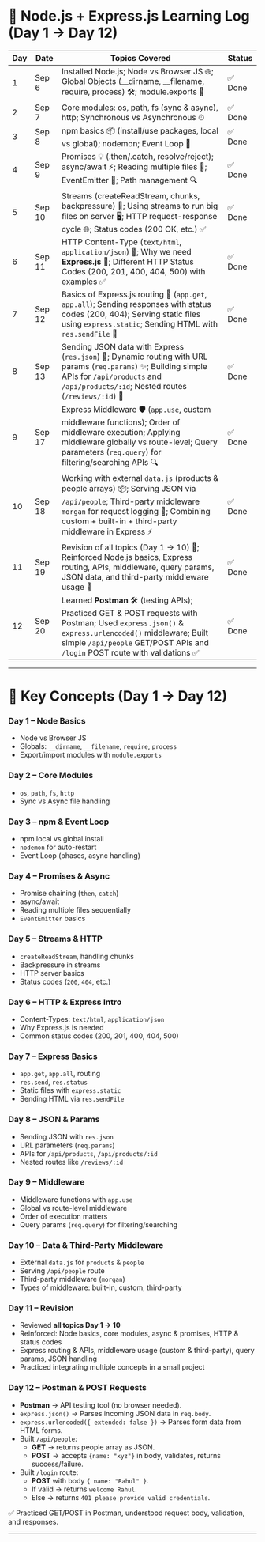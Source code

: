 # 🚀 Node.js + Express.js Learning Log (Day 1 → Day 12)

| Day | Date   | Topics Covered                                                                                                                                                               | Status   |
| --- | ------ | ---------------------------------------------------------------------------------------------------------------------------------------------------------------------------- | -------- |
| 1   | Sep 6  | Installed Node.js; Node vs Browser JS 🌐; Global Objects (__dirname, __filename, require, process) 🛠; module.exports 🔗                                                     | ✅ Done  |
| 2   | Sep 7  | Core modules: os, path, fs (sync & async), http; Synchronous vs Asynchronous ⏱                                                                                              | ✅ Done  |
| 3   | Sep 8  | npm basics 📦 (install/use packages, local vs global); nodemon; Event Loop 🔄                                                                                               | ✅ Done  |
| 4   | Sep 9  | Promises 💡 (.then/.catch, resolve/reject); async/await ⚡; Reading multiple files 📂; EventEmitter 🎯; Path management 🔍                                                     | ✅ Done  |
| 5   | Sep 10 | Streams (createReadStream, chunks, backpressure) 📖; Using streams to run big files on server 🖥️; HTTP request-response cycle 🌐; Status codes (200 OK, etc.) ✅              | ✅ Done  |
| 6   | Sep 11 | HTTP Content-Type (`text/html`, `application/json`) 📑; Why we need **Express.js** 🚀; Different HTTP Status Codes (200, 201, 400, 404, 500) with examples ✅                  | ✅ Done  |
| 7   | Sep 12 | Basics of Express.js routing 🚦 (`app.get`, `app.all`); Sending responses with status codes (200, 404); Serving static files using `express.static`; Sending HTML with `res.sendFile` 📂 | ✅ Done  |
| 8   | Sep 13 | Sending JSON data with Express (`res.json`) 🔗; Dynamic routing with URL params (`req.params`) ✨; Building simple APIs for `/api/products` and `/api/products/:id`; Nested routes (`/reviews/:id`) 🛒 | ✅ Done  |
| 9   | Sep 17 | Express Middleware 🛡️ (`app.use`, custom middleware functions); Order of middleware execution; Applying middleware globally vs route-level; Query parameters (`req.query`) for filtering/searching APIs 🔍 | ✅ Done  |
| 10  | Sep 18 | Working with external `data.js` (products & people arrays) 📦; Serving JSON via `/api/people`; Third-party middleware `morgan` for request logging 📜; Combining custom + built-in + third-party middleware in Express ⚡ | ✅ Done  |
| 11  | Sep 19 | Revision of all topics (Day 1 → 10) 🔄; Reinforced Node.js basics, Express routing, APIs, middleware, query params, JSON data, and third-party middleware usage 📝 | ✅ Done  |
| 12  | Sep 20 | Learned **Postman** 🛠 (testing APIs); Practiced GET & POST requests with Postman; Used `express.json()` & `express.urlencoded()` middleware; Built simple `/api/people` GET/POST APIs and `/login` POST route with validations ✅ | ✅ Done  |


---

# 📝 Key Concepts (Day 1 → Day 12)

### Day 1 – Node Basics
- Node vs Browser JS  
- Globals: `__dirname`, `__filename`, `require`, `process`  
- Export/import modules with `module.exports`

### Day 2 – Core Modules
- `os`, `path`, `fs`, `http`  
- Sync vs Async file handling

### Day 3 – npm & Event Loop
- npm local vs global install  
- `nodemon` for auto-restart  
- Event Loop (phases, async handling)

### Day 4 – Promises & Async
- Promise chaining (`then`, `catch`)  
- async/await  
- Reading multiple files sequentially  
- `EventEmitter` basics

### Day 5 – Streams & HTTP
- `createReadStream`, handling chunks  
- Backpressure in streams  
- HTTP server basics  
- Status codes (`200`, `404`, etc.)

### Day 6 – HTTP & Express Intro
- Content-Types: `text/html`, `application/json`  
- Why Express.js is needed  
- Common status codes (200, 201, 400, 404, 500)

### Day 7 – Express Basics
- `app.get`, `app.all`, routing  
- `res.send`, `res.status`  
- Static files with `express.static`  
- Sending HTML via `res.sendFile`

### Day 8 – JSON & Params
- Sending JSON with `res.json`  
- URL parameters (`req.params`)  
- APIs for `/api/products`, `/api/products/:id`  
- Nested routes like `/reviews/:id`

### Day 9 – Middleware
- Middleware functions with `app.use`  
- Global vs route-level middleware  
- Order of execution matters  
- Query params (`req.query`) for filtering/searching

### Day 10 – Data & Third-Party Middleware
- External `data.js` for `products` & `people`  
- Serving `/api/people` route  
- Third-party middleware (`morgan`)  
- Types of middleware: built-in, custom, third-party

### Day 11 – Revision
- Reviewed **all topics Day 1 → 10**  
- Reinforced: Node basics, core modules, async & promises, HTTP & status codes  
- Express routing & APIs, middleware usage (custom & third-party), query params, JSON handling  
- Practiced integrating multiple concepts in a small project




### Day 12 – Postman & POST Requests
- **Postman** → API testing tool (no browser needed).  
- `express.json()` → Parses incoming JSON data in `req.body`.  
- `express.urlencoded({ extended: false })` → Parses form data from HTML forms.  
- Built `/api/people`:
  - **GET** → returns people array as JSON.  
  - **POST** → accepts `{name: "xyz"}` in body, validates, returns success/failure.  
- Built `/login` route:
  - **POST** with body `{ name: "Rahul" }`.  
  - If valid → returns `welcome Rahul`.  
  - Else → returns `401 please provide valid credentials`.  

✅ Practiced GET/POST in Postman, understood request body, validation, and responses.  

---


